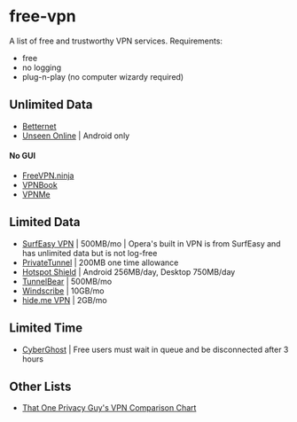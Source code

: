 # free-vpn
A list of free and trustworthy VPN services. Requirements:

- free
- no logging
- plug-n-play (no computer wizardy required)

## Unlimited Data

- [Betternet](https://www.betternet.co/)
- [Unseen Online](https://www.unseen.online/) | Android only

#### No GUI

- [FreeVPN.ninja](https://freevpn.ninja/)
- [VPNBook](https://www.vpnbook.com/)
- [VPNMe](https://www.vpnme.me/)

## Limited Data

- [SurfEasy VPN](https://www.surfeasy.com/) | 500MB/mo | Opera's built in VPN is from SurfEasy and has unlimited data but is not log-free
- [PrivateTunnel](https://www.privatetunnel.com/) | 200MB one time allowance
- [Hotspot Shield](https://www.hotspotshield.com/) | Android 256MB/day, Desktop 750MB/day
- [TunnelBear](https://www.tunnelbear.com/) | 500MB/mo
- [Windscribe](https://windscribe.com/) | 10GB/mo
- [hide.me VPN](https://hide.me/) | 2GB/mo

## Limited Time

- [CyberGhost](https://www.cyberghostvpn.com/en_us) | Free users must wait in queue and be disconnected after 3 hours

## Other Lists

- [That One Privacy Guy's VPN Comparison Chart](https://docs.google.com/spreadsheets/d/1L72gHJ5bTq0Djljz0P-NCAaURrXwsR1MsLpVmAt3bwg)
